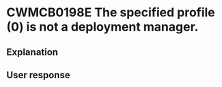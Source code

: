 # CWMCB0198E The specified profile (0) is not a deployment manager.

## Explanation

## User response